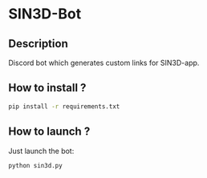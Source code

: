 # SIN3D-Bot

## Description

Discord bot which generates custom links for SIN3D-app.

## How to install ?

```bash
pip install -r requirements.txt
```

## How to launch ?

Just launch the bot:
```bash
python sin3d.py
```


